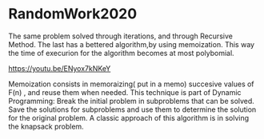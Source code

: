 # RandomWork2020
The same problem solved through iterations,
and through Recursive Method. The last has a bettered algorithm,by using memoization.
This way the time of execurion for the algorithm becomes at most polybomial.

https://youtu.be/ENyox7kNKeY

Memoization consists in memoraizing( put in a memo) succesive values of F(n) ,
and reuse them when needed.
This technique is part of Dynamic Programming: Break the initial problem in subproblems that
can be solved. Save the solutions for subproblems and use them to determine the solution for 
the original problem.
A classic approach of this algorithm is in solving the knapsack problem.
